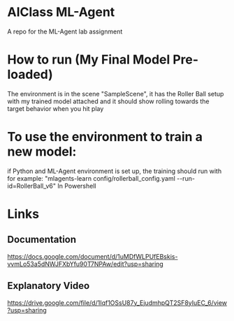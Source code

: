 # AIClass ML-Agent
 A repo for the ML-Agent lab assignment

# How to run (My Final Model Pre-loaded)
The environment is in the scene "SampleScene", it has the Roller Ball setup with my trained model attached and it should show rolling towards the target behavior when you hit play

# To use the environment to train a new model: 
if Python and ML-Agent environment is set up, the training should run with for example: "mlagents-learn config/rollerball_config.yaml --run-id=RollerBall_v6" In Powershell

# Links
## Documentation
https://docs.google.com/document/d/1uMDfWLPUfEBskis-vvmLo53a5dNWJFXbYfu90T7NPAw/edit?usp=sharing

## Explanatory Video 
https://drive.google.com/file/d/1Iqf1OSsU87y_EjudmhpQT2SF8yIuEC_6/view?usp=sharing



